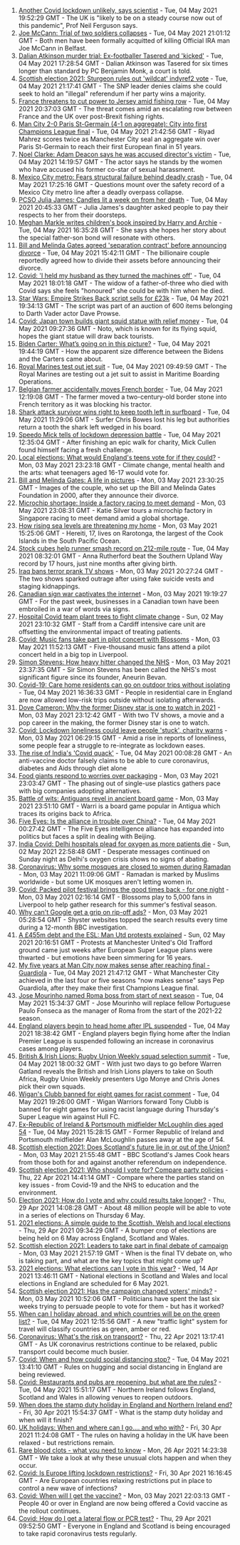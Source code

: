 1. [Another Covid lockdown unlikely, says scientist](https://www.bbc.co.uk/news/uk-56988070) - Tue, 04 May 2021 19:52:29 GMT - The UK is "likely to be on a steady course now out of this pandemic", Prof Neil Ferguson says.
2. [Joe McCann: Trial of two soldiers collapses](https://www.bbc.co.uk/news/uk-northern-ireland-56942056) - Tue, 04 May 2021 21:01:12 GMT - Both men have been formally acquitted of killing Official IRA man Joe McCann in Belfast.
3. [Dalian Atkinson murder trial: Ex-footballer Tasered and 'kicked'](https://www.bbc.co.uk/news/uk-england-shropshire-56979521) - Tue, 04 May 2021 17:28:54 GMT - Dalian Atkinson was Tasered for six times longer than standard by PC Benjamin Monk, a court is told.
4. [Scottish election 2021: Sturgeon rules out 'wildcat' indyref2 vote](https://www.bbc.co.uk/news/uk-scotland-scotland-politics-56988320) - Tue, 04 May 2021 21:17:41 GMT - The SNP leader denies claims she could seek to hold an "illegal" referendum if her party wins a majority.
5. [France threatens to cut power to Jersey amid fishing row](https://www.bbc.co.uk/news/world-europe-56984886) - Tue, 04 May 2021 20:37:03 GMT - The threat comes amid an escalating row between France and the UK over post-Brexit fishing rights.
6. [Man City 2-0 Paris St-Germain (4-1 on aggregate): City into first Champions League final](https://www.bbc.co.uk/sport/football/56973031) - Tue, 04 May 2021 21:42:56 GMT - Riyad Mahrez scores twice as Manchester City seal an aggregate win over Paris St-Germain to reach their first European final in 51 years.
7. [Noel Clarke: Adam Deacon says he was accused director's victim](https://www.bbc.co.uk/news/entertainment-arts-56983555) - Tue, 04 May 2021 14:19:57 GMT - The actor says he stands by the women who have accused his former co-star of sexual harassment.
8. [Mexico City metro: Fears structural failure behind deadly crash](https://www.bbc.co.uk/news/world-latin-america-56985164) - Tue, 04 May 2021 17:25:16 GMT - Questions mount over the safety record of a Mexico City metro line after a deadly overpass collapse.
9. [PCSO Julia James: Candles lit a week on from her death](https://www.bbc.co.uk/news/uk-england-kent-56977553) - Tue, 04 May 2021 20:45:33 GMT - Julia James's daughter asked people to pay their respects to her from their doorsteps.
10. [Meghan Markle writes children's book inspired by Harry and Archie](https://www.bbc.co.uk/news/entertainment-arts-56978021) - Tue, 04 May 2021 16:35:28 GMT - She says she hopes her story about the special father-son bond will resonate with others.
11. [Bill and Melinda Gates agreed 'separation contract' before announcing divorce](https://www.bbc.co.uk/news/world-us-canada-56984733) - Tue, 04 May 2021 15:42:11 GMT - The billionaire couple reportedly agreed how to divide their assets before announcing their divorce.
12. [Covid: 'I held my husband as they turned the machines off'](https://www.bbc.co.uk/news/uk-wales-56985530) - Tue, 04 May 2021 18:01:18 GMT - The widow of a father-of-three who died with Covid says she feels "honoured" she could be with him when he died.
13. [Star Wars: Empire Strikes Back script sells for £23k](https://www.bbc.co.uk/news/uk-england-bristol-56984117) - Tue, 04 May 2021 19:34:13 GMT - The script was part of an auction of 600 items belonging to Darth Vader actor Dave Prowse.
14. [Covid: Japan town builds giant squid statue with relief money](https://www.bbc.co.uk/news/world-europe-56978075) - Tue, 04 May 2021 09:27:36 GMT - Noto, which is known for its flying squid, hopes the giant statue will draw back tourists.
15. [Biden Carter: What’s going on in this picture?](https://www.bbc.co.uk/news/world-us-canada-56988360) - Tue, 04 May 2021 19:44:19 GMT - How the apparent size difference between the Bidens and the Carters came about.
16. [Royal Marines test out jet suit](https://www.bbc.co.uk/news/uk-56979994) - Tue, 04 May 2021 09:49:59 GMT - The Royal Marines are testing out a jet suit to assist in Maritime Boarding Operations.
17. [Belgian farmer accidentally moves French border](https://www.bbc.co.uk/news/world-europe-56978344) - Tue, 04 May 2021 12:19:08 GMT - The farmer moved a two-century-old border stone into French territory as it was blocking his tractor.
18. [Shark attack survivor wins right to keep tooth left in surfboard](https://www.bbc.co.uk/news/world-australia-56979429) - Tue, 04 May 2021 11:29:06 GMT - Surfer Chris Bowes lost his leg but authorities return a tooth the shark left wedged in his board.
19. [Speedo Mick tells of lockdown depression battle](https://www.bbc.co.uk/news/uk-56982991) - Tue, 04 May 2021 12:35:04 GMT - After finishing an epic walk for charity, Mick Cullen found himself facing a fresh challenge.
20. [Local elections: What would England's teens vote for if they could?](https://www.bbc.co.uk/news/uk-politics-56949103) - Mon, 03 May 2021 23:23:18 GMT - Climate change, mental health and the arts: what teenagers aged 16-17 would vote for.
21. [Bill and Melinda Gates: A life in pictures](https://www.bbc.co.uk/news/world-us-canada-56974222) - Mon, 03 May 2021 23:30:25 GMT - Images of the couple, who set up the Bill and Melinda Gates Foundation in 2000, after they announce their divorce.
22. [Microchip shortage: Inside a factory racing to meet demand](https://www.bbc.co.uk/news/business-56943292) - Mon, 03 May 2021 23:08:31 GMT - Katie Silver tours a microchip factory in Singapore racing to meet demand amid a global shortage.
23. [How rising sea levels are threatening my home](https://www.bbc.co.uk/news/world-asia-56853156) - Mon, 03 May 2021 15:25:06 GMT - Hereiti, 17, lives on Rarotonga, the largest of the Cook Islands in the South Pacific Ocean.
24. [Stock cubes help runner smash record on 212-mile route](https://www.bbc.co.uk/news/uk-scotland-56971220) - Tue, 04 May 2021 08:32:01 GMT - Anna Rutherford beat the Southern Upland Way record by 17 hours, just nine months after giving birth.
25. [Iraq bans terror prank TV shows](https://www.bbc.co.uk/news/world-middle-east-56973968) - Mon, 03 May 2021 20:27:24 GMT - The two shows sparked outrage after using fake suicide vests and staging kidnappings.
26. [Canadian sign war captivates the internet](https://www.bbc.co.uk/news/world-us-canada-56972907) - Mon, 03 May 2021 19:19:27 GMT - For the past week, businesses in a Canadian town have been embroiled in a war of words via signs.
27. [Hospital Covid team plant trees to fight climate change](https://www.bbc.co.uk/news/science-environment-56944931) - Sun, 02 May 2021 23:10:32 GMT - Staff from a Cardiff intensive care unit are offsetting the environmental impact of treating patients.
28. [Covid: Music fans take part in pilot concert with Blossoms](https://www.bbc.co.uk/news/entertainment-arts-56971450) - Mon, 03 May 2021 11:52:13 GMT - Five-thousand music fans attend a pilot concert held in a big top in Liverpool.
29. [Simon Stevens: How heavy hitter changed the NHS](https://www.bbc.co.uk/news/health-56945830) - Mon, 03 May 2021 23:37:35 GMT - Sir Simon Stevens has been called the NHS's most significant figure since its founder, Aneurin Bevan.
30. [Covid-19: Care home residents can go on outdoor trips without isolating](https://www.bbc.co.uk/news/uk-56977779) - Tue, 04 May 2021 16:36:33 GMT - People in residential care in England are now allowed low-risk trips outside without isolating afterwards.
31. [Dove Cameron: Why the former Disney star is one to watch in 2021](https://www.bbc.co.uk/news/entertainment-arts-56943632) - Mon, 03 May 2021 23:12:42 GMT - With two TV shows, a movie and a pop career in the making, the former Disney star is one to watch.
32. [Covid: Lockdown loneliness could leave people 'stuck', charity warns](https://www.bbc.co.uk/news/uk-england-56808885) - Mon, 03 May 2021 06:29:15 GMT - Amid a rise in reports of loneliness, some people fear a struggle to re-integrate as lockdown eases.
33. [The rise of India's 'Covid quack'](https://www.bbc.co.uk/news/blogs-trending-56845610) - Tue, 04 May 2021 00:08:28 GMT - An anti-vaccine doctor falsely claims to be able to cure coronavirus, diabetes and Aids through diet alone
34. [Food giants respond to worries over packaging](https://www.bbc.co.uk/news/business-56770732) - Mon, 03 May 2021 23:03:47 GMT - The phasing out of single-use plastics gathers pace with big companies adopting alternatives.
35. [Battle of wits: Antiguans revel in ancient board game](https://www.bbc.co.uk/news/world-latin-america-56814500) - Mon, 03 May 2021 23:51:10 GMT - Warri is a board game popular in Antigua which traces its origins back to Africa.
36. [Five Eyes: Is the alliance in trouble over China?](https://www.bbc.co.uk/news/world-56970640) - Tue, 04 May 2021 00:27:42 GMT - The Five Eyes intelligence alliance has expanded into politics but faces a split in dealing with Beijing.
37. [India Covid: Delhi hospitals plead for oxygen as more patients die](https://www.bbc.co.uk/news/world-asia-india-56940595) - Sun, 02 May 2021 22:58:48 GMT - Desperate messages continued on Sunday night as Delhi's oxygen crisis shows no signs of abating.
38. [Coronavirus: Why some mosques are closed to women during Ramadan](https://www.bbc.co.uk/news/uk-56937289) - Mon, 03 May 2021 11:09:06 GMT - Ramadan is marked by Muslims worldwide - but some UK mosques aren't letting women in.
39. [Covid: Packed pilot festival brings the good times back - for one night](https://www.bbc.co.uk/news/entertainment-arts-56962231) - Mon, 03 May 2021 02:16:14 GMT - Blossoms play to 5,000 fans in Liverpool to help gather research for this summer's festival season.
40. [Why can't Google get a grip on rip-off ads?](https://www.bbc.co.uk/news/technology-56886957) - Mon, 03 May 2021 05:28:54 GMT - Shyster websites topped the search results every time during a 12-month BBC investigation.
41. [A £455m debt and the ESL: Man Utd protests explained](https://www.bbc.co.uk/sport/football/56966096) - Sun, 02 May 2021 20:16:51 GMT - Protests at Manchester United's Old Trafford ground came just weeks after European Super League plans were thwarted - but emotions have been simmering for 16 years.
42. [My five years at Man City now makes sense after reaching final - Guardiola](https://www.bbc.co.uk/sport/football/56987840) - Tue, 04 May 2021 21:47:12 GMT - What Manchester City achieved in the last four or five seasons "now makes sense" says Pep Guardiola, after they make their first Champions League final.
43. [Jose Mourinho named Roma boss from start of next season](https://www.bbc.co.uk/sport/football/56983649) - Tue, 04 May 2021 15:34:37 GMT - Jose Mourinho will replace fellow Portuguese Paulo Fonseca as the manager of Roma from the start of the 2021-22 season.
44. [England players begin to head home after IPL suspended](https://www.bbc.co.uk/sport/cricket/56988015) - Tue, 04 May 2021 18:38:42 GMT - England players begin flying home after the Indian Premier League is suspended following an increase in coronavirus cases among players.
45. [British & Irish Lions: Rugby Union Weekly squad selection summit](https://www.bbc.co.uk/sport/rugby-union/56983845) - Tue, 04 May 2021 18:00:32 GMT - With just two days to go before Warren Gatland reveals the British and Irish Lions players to take on South Africa, Rugby Union Weekly presenters Ugo Monye and Chris Jones pick their own squads.
46. [Wigan's Clubb banned for eight games for racist comment](https://www.bbc.co.uk/sport/rugby-league/56988616) - Tue, 04 May 2021 19:26:00 GMT - Wigan Warriors forward Tony Clubb is banned for eight games for using racist language during Thursday's Super League win against Hull FC.
47. [Ex-Republic of Ireland & Portsmouth midfielder McLoughlin dies aged 54](https://www.bbc.co.uk/sport/football/56985844) - Tue, 04 May 2021 15:28:15 GMT - Former Republic of Ireland and Portsmouth midfielder Alan McLoughlin passes away at the age of 54.
48. [Scottish election 2021: Does Scotland's future lie in or out of the Union?](https://www.bbc.co.uk/news/uk-scotland-56970549) - Mon, 03 May 2021 21:55:48 GMT - BBC Scotland's James Cook hears from those both for and against another referendum on independence.
49. [Scottish election 2021: Who should I vote for? Compare party policies](https://www.bbc.co.uk/news/uk-scotland-scotland-politics-56510773) - Thu, 22 Apr 2021 14:41:14 GMT - Compare where the parties stand on key issues - from Covid-19 and the NHS to education and the environment.
50. [Election 2021: How do I vote and why could results take longer?](https://www.bbc.co.uk/news/uk-politics-56581106) - Thu, 29 Apr 2021 14:08:28 GMT - About 48 million people will be able to vote in a series of elections on Thursday 6 May.
51. [2021 elections: A simple guide to the Scottish, Welsh and local elections](https://www.bbc.co.uk/news/uk-politics-56286643) - Thu, 29 Apr 2021 09:34:29 GMT - A bumper crop of elections are being held on 6 May across England, Scotland and Wales.
52. [Scottish election 2021: Leaders to take part in final debate of campaign](https://www.bbc.co.uk/news/uk-scotland-scotland-politics-56930731) - Mon, 03 May 2021 21:57:19 GMT - When is the final TV debate on, who is taking part, and what are the key topics that might come up?
53. [2021 elections: What elections can I vote in this year?](https://www.bbc.co.uk/news/56129210) - Wed, 14 Apr 2021 13:46:11 GMT - National elections in Scotland and Wales and local elections in England are scheduled for 6 May 2021.
54. [Scottish election 2021: Has the campaign changed voters' minds?](https://www.bbc.co.uk/news/uk-scotland-scotland-politics-56969880) - Mon, 03 May 2021 10:52:06 GMT - Politicians have spent the last six weeks trying to persuade people to vote for them - but has it worked?
55. [When can I holiday abroad, and which countries will be on the green list?](https://www.bbc.co.uk/news/explainers-52544307) - Tue, 04 May 2021 12:15:56 GMT - A new "traffic light" system for travel will classify countries as green, amber or red.
56. [Coronavirus: What's the risk on transport?](https://www.bbc.co.uk/news/health-51736185) - Thu, 22 Apr 2021 13:17:41 GMT - As UK coronavirus restrictions continue to be relaxed, public transport could become much busier.
57. [Covid: When and how could social distancing stop?](https://www.bbc.co.uk/news/uk-51506729) - Tue, 04 May 2021 13:41:10 GMT - Rules on hugging and social distancing in England are being reviewed.
58. [Covid: Restaurants and pubs are reopening, but what are the rules?](https://www.bbc.co.uk/news/business-52977388) - Tue, 04 May 2021 15:51:17 GMT - Northern Ireland follows England, Scotland and Wales in allowing venues to reopen outdoors.
59. [When does the stamp duty holiday in England and Northern Ireland end?](https://www.bbc.co.uk/news/business-53319433) - Fri, 30 Apr 2021 15:54:37 GMT - What is the stamp duty holiday and when will it finish?
60. [UK holidays: When and where can I go.... and who with?](https://www.bbc.co.uk/news/explainers-52646738) - Fri, 30 Apr 2021 11:24:08 GMT - The rules on having a holiday in the UK have been relaxed - but restrictions remain.
61. [Rare blood clots - what you need to know](https://www.bbc.co.uk/news/health-56674796) - Mon, 26 Apr 2021 14:23:38 GMT - We take a look at why these unusual clots happen and when they occur.
62. [Covid: Is Europe lifting lockdown restrictions?](https://www.bbc.co.uk/news/explainers-53640249) - Fri, 30 Apr 2021 16:16:45 GMT - Are European countries relaxing restrictions put in place to control a new wave of infections?
63. [Covid: When will I get the vaccine?](https://www.bbc.co.uk/news/health-55045639) - Mon, 03 May 2021 22:03:13 GMT - People 40 or over in England are now being offered a Covid vaccine as the rollout continues.
64. [Covid: How do I get a lateral flow or PCR test?](https://www.bbc.co.uk/news/health-51943612) - Thu, 29 Apr 2021 09:52:50 GMT - Everyone in England and Scotland is being encouraged to take rapid coronavirus tests regularly.
